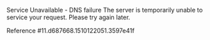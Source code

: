Service Unavailable - DNS failure The server is temporarily unable to service your request. Please try again later.

Reference #11.d687668.1510122051.3597e41f